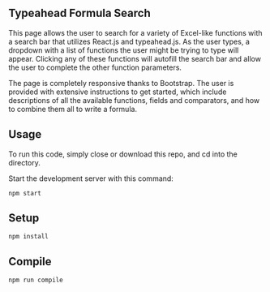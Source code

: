 Typeahead Formula Search
---
 
This page allows the user to search for a variety of Excel-like functions with a search bar that utilizes React.js and typeahead.js. As the user types, a dropdown with a list of functions the user might be trying to type will appear. Clicking any of these functions will autofill the search bar and allow the user to complete the other function parameters.

The page is completely responsive thanks to Bootstrap. The user is provided with extensive instructions to get started, which include descriptions of all the available functions, fields and comparators, and how to combine them all to write a formula.

 
 
Usage
---

To run this code, simply close or download this repo, and cd into the directory. 

Start the development server with this command:
 
```
npm start
```



Setup
---
 
```
npm install
```


Compile
---
 
```
npm run compile
```